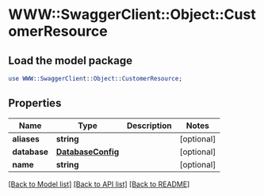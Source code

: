 # WWW::SwaggerClient::Object::CustomerResource

## Load the model package
```perl
use WWW::SwaggerClient::Object::CustomerResource;
```

## Properties
Name | Type | Description | Notes
------------ | ------------- | ------------- | -------------
**aliases** | **string** |  | [optional] 
**database** | [**DatabaseConfig**](DatabaseConfig.md) |  | [optional] 
**name** | **string** |  | [optional] 

[[Back to Model list]](../README.md#documentation-for-models) [[Back to API list]](../README.md#documentation-for-api-endpoints) [[Back to README]](../README.md)


